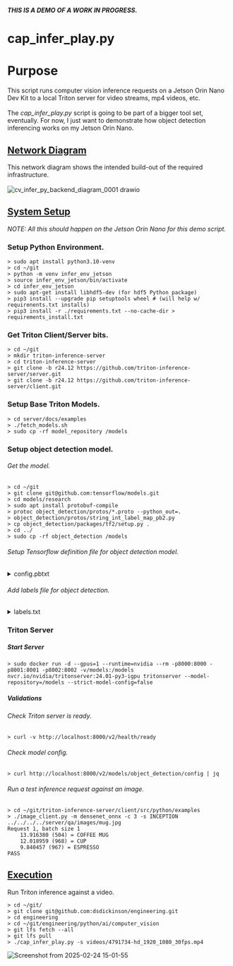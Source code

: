 ***THIS IS A DEMO OF A WORK IN PROGRESS.***

# cap_infer_play.py

# Purpose
This script runs computer vision inference requests on a Jetson Orin Nano Dev Kit to a local Triton server for video streams, mp4 videos, etc.<br/><br/>
The _cap_infer_play.py_ script is going to be part of a bigger tool set, eventually. For now, I just want to demonstrate how object detection inferencing works on my Jetson Orin Nano.

## <ins>Network Diagram</ins>
This network diagram shows the intended build-out of the required infrastructure.<br/><br/>
![cv_infer_py_backend_diagram_0001 drawio](https://github.com/user-attachments/assets/884a07f1-39e7-40bd-86b2-e56d1146d181)

## <ins>System Setup</ins>

_NOTE: All this should happen on the Jetson Orin Nano for this demo script._

### Setup Python Environment.
```
> sudo apt install python3.10-venv
> cd ~/git
> python -m venv infer_env_jetson
> source infer_env_jetson/bin/activate
> cd infer_env_jetson
> sudo apt-get install libhdf5-dev (for hdf5 Python package)
> pip3 install --upgrade pip setuptools wheel # (will help w/ requirenents.txt installs)
> pip3 install -r ./requirements.txt --no-cache-dir > requirements_install.txt
```

### Get Triton Client/Server bits.
```
> cd ~/git
> mkdir triton-inference-server
> cd triton-inference-server
> git clone -b r24.12 https://github.com/triton-inference-server/server.git
> git clone -b r24.12 https://github.com/triton-inference-server/client.git
```

### Setup Base Triton Models.
```
> cd server/docs/examples
> ./fetch_models.sh
> sudo cp -rf model_repository /models
```

### Setup object detection model.
###### Get the model.
```
> cd ~/git
> git clone git@github.com:tensorflow/models.git
> cd models/research
> sudo apt install protobuf-compile
> protoc object_detection/protos/*.proto --python_out=.
> object_detection/protos/string_int_label_map_pb2.py
> cp object_detection/packages/tf2/setup.py .
> cd ../
> sudo cp -rf object_detection /models
```

###### Setup Tensorflow definition file for object detection model.
<details>
<summary>config.pbtxt</summary>
  
```
> sudo vi /models/object_detection/config.pbtxt
name: "detection"
platform: "tensorflow_graphdef"
max_batch_size: 1
input [
  {
    name: "image_tensor"
    data_type: TYPE_UINT8
    format: FORMAT_NHWC
    dims: [ 600, 1024, 3 ]
  }
]
output [
  {
    name: "detection_boxes"
    data_type: TYPE_FP32
    dims: [ 100, 4]
    reshape { shape: [100,4] }
  },
  {
    name: "detection_classes"
    data_type: TYPE_FP32
    dims: [ 100 ]
    reshape { shape: [ 1, 100 ] }
  },
  {
    name: "detection_scores"
    data_type: TYPE_FP32
    dims: [ 100 ]

  },
  {
    name: "num_detections"
    data_type: TYPE_FP32
    dims: [ 1 ]
    reshape { shape: [] }
  }
]
```
</details>

###### Add labels file for object detection.
<details>
<summary>labels.txt</summary>

```
> sudo vi /models/object_detection/labels.txt
item {
  name: "/m/01g317"
  id: 1
  display_name: "person"
}
item {
  name: "/m/0199g"
  id: 2
  display_name: "bicycle"
}
item {
  name: "/m/0k4j"
  id: 3
  display_name: "car"
}
item {
  name: "/m/04_sv"
  id: 4
  display_name: "motorcycle"
}
item {
  name: "/m/05czz6l"
  id: 5
  display_name: "airplane"
}
item {
  name: "/m/01bjv"
  id: 6
  display_name: "bus"
}
item {
  name: "/m/07jdr"
  id: 7
  display_name: "train"
}
item {
  name: "/m/07r04"
  id: 8
  display_name: "truck"
}
item {
  name: "/m/019jd"
  id: 9
  display_name: "boat"
}
item {
  name: "/m/015qff"
  id: 10
  display_name: "traffic light"
}
item {
  name: "/m/01pns0"
  id: 11
  display_name: "fire hydrant"
}
item {
  name: "/m/02pv19"
  id: 13
  display_name: "stop sign"
}
item {
  name: "/m/015qbp"
  id: 14
  display_name: "parking meter"
}
item {
  name: "/m/0cvnqh"
  id: 15
  display_name: "bench"
}
item {
  name: "/m/015p6"
  id: 16
  display_name: "bird"
}
item {
  name: "/m/01yrx"
  id: 17
  display_name: "cat"
}
item {
  name: "/m/0bt9lr"
  id: 18
  display_name: "dog"
}
item {
  name: "/m/03k3r"
  id: 19
  display_name: "horse"
}
item {
  name: "/m/07bgp"
  id: 20
  display_name: "sheep"
}
item {
  name: "/m/01xq0k1"
  id: 21
  display_name: "cow"
}
item {
  name: "/m/0bwd_0j"
  id: 22
  display_name: "elephant"
}
item {
  name: "/m/01dws"
  id: 23
  display_name: "bear"
}
item {
  name: "/m/0898b"
  id: 24
  display_name: "zebra"
}
item {
  name: "/m/03bk1"
  id: 25
  display_name: "giraffe"
}
item {
  name: "/m/01940j"
  id: 27
  display_name: "backpack"
}
item {
  name: "/m/0hnnb"
  id: 28
  display_name: "umbrella"
}
item {
  name: "/m/080hkjn"
  id: 31
  display_name: "handbag"
}
item {
  name: "/m/01rkbr"
  id: 32
  display_name: "tie"
}
item {
  name: "/m/01s55n"
  id: 33
  display_name: "suitcase"
}
item {
  name: "/m/02wmf"
  id: 34
  display_name: "frisbee"
}
item {
  name: "/m/071p9"
  id: 35
  display_name: "skis"
}
item {
  name: "/m/06__v"
  id: 36
  display_name: "snowboard"
}
item {
  name: "/m/018xm"
  id: 37
  display_name: "sports ball"
}
item {
  name: "/m/02zt3"
  id: 38
  display_name: "kite"
}
item {
  name: "/m/03g8mr"
  id: 39
  display_name: "baseball bat"
}
item {
  name: "/m/03grzl"
  id: 40
  display_name: "baseball glove"
}
item {
  name: "/m/06_fw"
  id: 41
  display_name: "skateboard"
}
item {
  name: "/m/019w40"
  id: 42
  display_name: "surfboard"
}
item {
  name: "/m/0dv9c"
  id: 43
  display_name: "tennis racket"
}
item {
  name: "/m/04dr76w"
  id: 44
  display_name: "bottle"
}
item {
  name: "/m/09tvcd"
  id: 46
  display_name: "wine glass"
}
item {
  name: "/m/08gqpm"
  id: 47
  display_name: "cup"
}
item {
  name: "/m/0dt3t"
  id: 48
  display_name: "fork"
}
item {
  name: "/m/04ctx"
  id: 49
  display_name: "knife"
}
item {
  name: "/m/0cmx8"
  id: 50
  display_name: "spoon"
}
item {
  name: "/m/04kkgm"
  id: 51
  display_name: "bowl"
}
item {
  name: "/m/09qck"
  id: 52
  display_name: "banana"
}
item {
  name: "/m/014j1m"
  id: 53
  display_name: "apple"
}
item {
  name: "/m/0l515"
  id: 54
  display_name: "sandwich"
}
item {
  name: "/m/0cyhj_"
  id: 55
  display_name: "orange"
}
item {
  name: "/m/0hkxq"
  id: 56
  display_name: "broccoli"
}
item {
  name: "/m/0fj52s"
  id: 57
  display_name: "carrot"
}
item {
  name: "/m/01b9xk"
  id: 58
  display_name: "hot dog"
}
item {
  name: "/m/0663v"
  id: 59
  display_name: "pizza"
}
item {
  name: "/m/0jy4k"
  id: 60
  display_name: "donut"
}
item {
  name: "/m/0fszt"
  id: 61
  display_name: "cake"
}
item {
  name: "/m/01mzpv"
  id: 62
  display_name: "chair"
}
item {
  name: "/m/02crq1"
  id: 63
  display_name: "couch"
}
item {
  name: "/m/03fp41"
  id: 64
  display_name: "potted plant"
}
item {
  name: "/m/03ssj5"
  id: 65
  display_name: "bed"
}
item {
  name: "/m/04bcr3"
  id: 67
  display_name: "dining table"
}
item {
  name: "/m/09g1w"
  id: 70
  display_name: "toilet"
}
item {
  name: "/m/07c52"
  id: 72
  display_name: "tv"
}
item {
  name: "/m/01c648"
  id: 73
  display_name: "laptop"
}
item {
  name: "/m/020lf"
  id: 74
  display_name: "mouse"
}
item {
  name: "/m/0qjjc"
  id: 75
  display_name: "remote"
}
item {
  name: "/m/01m2v"
  id: 76
  display_name: "keyboard"
}
item {
  name: "/m/050k8"
  id: 77
  display_name: "cell phone"
}
item {
  name: "/m/0fx9l"
  id: 78
  display_name: "microwave"
}
item {
  name: "/m/029bxz"
  id: 79
  display_name: "oven"
}
item {
  name: "/m/01k6s3"
  id: 80
  display_name: "toaster"
}
item {
  name: "/m/0130jx"
  id: 81
  display_name: "sink"
}
item {
  name: "/m/040b_t"
  id: 82
  display_name: "refrigerator"
}
item {
  name: "/m/0bt_c3"
  id: 84
  display_name: "book"
}
item {
  name: "/m/01x3z"
  id: 85
  display_name: "clock"
}
item {
  name: "/m/02s195"
  id: 86
  display_name: "vase"
}
item {
  name: "/m/01lsmm"
  id: 87
  display_name: "scissors"
}
item {
  name: "/m/0kmg4"
  id: 88
  display_name: "teddy bear"
}
item {
  name: "/m/03wvsk"
  id: 89
  display_name: "hair drier"
}
item {
  name: "/m/012xff"
  id: 90
  display_name: "toothbrush"
}
```
</details>

### Triton Server
##### Start Server
```
> sudo docker run -d --gpus=1 --runtime=nvidia --rm -p8000:8000 -p8001:8001 -p8002:8002 -v/models:/models nvcr.io/nvidia/tritonserver:24.01-py3-igpu tritonserver --model-repository=/models --strict-model-config=false
```

##### Validations
###### Check Triton server is ready.
```
> curl -v http://localhost:8000/v2/health/ready
```

###### Check model config.
```
> curl http://localhost:8000/v2/models/object_detection/config | jq
```

###### Run a test inference request against an image.
```
> cd ~/git/triton-inference-server/client/src/python/examples
> ./image_client.py -m densenet_onnx -c 3 -s INCEPTION ../../../../server/qa/images/mug.jpg
Request 1, batch size 1
    13.916380 (504) = COFFEE MUG
    12.018959 (968) = CUP
    9.840457 (967) = ESPRESSO
PASS
```

## <ins>Execution</ins>
Run Triton inference against a video.
```
> cd ~/git/
> git clone git@github.com:dsdickinson/engineering.git
> cd engineering
> cd ~/git/engineering/python/ai/computer_vision
> git lfs fetch --all
> git lfs pull
> ./cap_infer_play.py -s videos/4791734-hd_1920_1080_30fps.mp4
```
![Screenshot from 2025-02-24 15-01-55](https://github.com/user-attachments/assets/ebea5dd3-a51b-4a96-90aa-56df03ad2f53)
